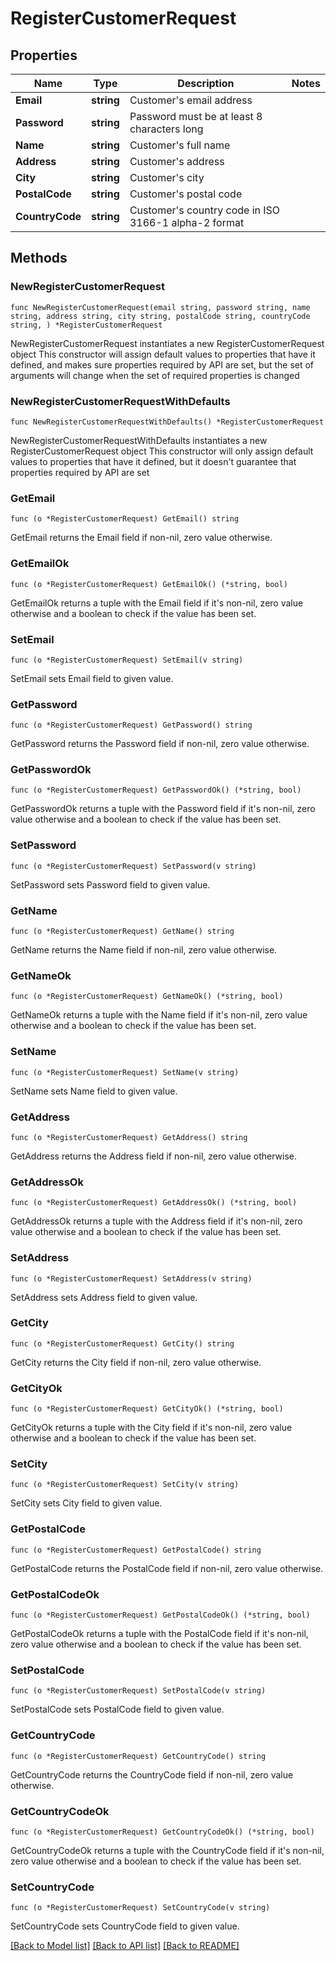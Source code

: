 # RegisterCustomerRequest

## Properties

Name | Type | Description | Notes
------------ | ------------- | ------------- | -------------
**Email** | **string** | Customer&#39;s email address | 
**Password** | **string** | Password must be at least 8 characters long | 
**Name** | **string** | Customer&#39;s full name | 
**Address** | **string** | Customer&#39;s address | 
**City** | **string** | Customer&#39;s city | 
**PostalCode** | **string** | Customer&#39;s postal code | 
**CountryCode** | **string** | Customer&#39;s country code in ISO 3166-1 alpha-2 format | 

## Methods

### NewRegisterCustomerRequest

`func NewRegisterCustomerRequest(email string, password string, name string, address string, city string, postalCode string, countryCode string, ) *RegisterCustomerRequest`

NewRegisterCustomerRequest instantiates a new RegisterCustomerRequest object
This constructor will assign default values to properties that have it defined,
and makes sure properties required by API are set, but the set of arguments
will change when the set of required properties is changed

### NewRegisterCustomerRequestWithDefaults

`func NewRegisterCustomerRequestWithDefaults() *RegisterCustomerRequest`

NewRegisterCustomerRequestWithDefaults instantiates a new RegisterCustomerRequest object
This constructor will only assign default values to properties that have it defined,
but it doesn't guarantee that properties required by API are set

### GetEmail

`func (o *RegisterCustomerRequest) GetEmail() string`

GetEmail returns the Email field if non-nil, zero value otherwise.

### GetEmailOk

`func (o *RegisterCustomerRequest) GetEmailOk() (*string, bool)`

GetEmailOk returns a tuple with the Email field if it's non-nil, zero value otherwise
and a boolean to check if the value has been set.

### SetEmail

`func (o *RegisterCustomerRequest) SetEmail(v string)`

SetEmail sets Email field to given value.


### GetPassword

`func (o *RegisterCustomerRequest) GetPassword() string`

GetPassword returns the Password field if non-nil, zero value otherwise.

### GetPasswordOk

`func (o *RegisterCustomerRequest) GetPasswordOk() (*string, bool)`

GetPasswordOk returns a tuple with the Password field if it's non-nil, zero value otherwise
and a boolean to check if the value has been set.

### SetPassword

`func (o *RegisterCustomerRequest) SetPassword(v string)`

SetPassword sets Password field to given value.


### GetName

`func (o *RegisterCustomerRequest) GetName() string`

GetName returns the Name field if non-nil, zero value otherwise.

### GetNameOk

`func (o *RegisterCustomerRequest) GetNameOk() (*string, bool)`

GetNameOk returns a tuple with the Name field if it's non-nil, zero value otherwise
and a boolean to check if the value has been set.

### SetName

`func (o *RegisterCustomerRequest) SetName(v string)`

SetName sets Name field to given value.


### GetAddress

`func (o *RegisterCustomerRequest) GetAddress() string`

GetAddress returns the Address field if non-nil, zero value otherwise.

### GetAddressOk

`func (o *RegisterCustomerRequest) GetAddressOk() (*string, bool)`

GetAddressOk returns a tuple with the Address field if it's non-nil, zero value otherwise
and a boolean to check if the value has been set.

### SetAddress

`func (o *RegisterCustomerRequest) SetAddress(v string)`

SetAddress sets Address field to given value.


### GetCity

`func (o *RegisterCustomerRequest) GetCity() string`

GetCity returns the City field if non-nil, zero value otherwise.

### GetCityOk

`func (o *RegisterCustomerRequest) GetCityOk() (*string, bool)`

GetCityOk returns a tuple with the City field if it's non-nil, zero value otherwise
and a boolean to check if the value has been set.

### SetCity

`func (o *RegisterCustomerRequest) SetCity(v string)`

SetCity sets City field to given value.


### GetPostalCode

`func (o *RegisterCustomerRequest) GetPostalCode() string`

GetPostalCode returns the PostalCode field if non-nil, zero value otherwise.

### GetPostalCodeOk

`func (o *RegisterCustomerRequest) GetPostalCodeOk() (*string, bool)`

GetPostalCodeOk returns a tuple with the PostalCode field if it's non-nil, zero value otherwise
and a boolean to check if the value has been set.

### SetPostalCode

`func (o *RegisterCustomerRequest) SetPostalCode(v string)`

SetPostalCode sets PostalCode field to given value.


### GetCountryCode

`func (o *RegisterCustomerRequest) GetCountryCode() string`

GetCountryCode returns the CountryCode field if non-nil, zero value otherwise.

### GetCountryCodeOk

`func (o *RegisterCustomerRequest) GetCountryCodeOk() (*string, bool)`

GetCountryCodeOk returns a tuple with the CountryCode field if it's non-nil, zero value otherwise
and a boolean to check if the value has been set.

### SetCountryCode

`func (o *RegisterCustomerRequest) SetCountryCode(v string)`

SetCountryCode sets CountryCode field to given value.



[[Back to Model list]](../README.md#documentation-for-models) [[Back to API list]](../README.md#documentation-for-api-endpoints) [[Back to README]](../README.md)


